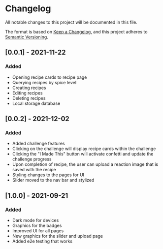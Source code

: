 # Changelog
All notable changes to this project will be documented in this file.

The format is based on [Keep a Changelog](https://keepachangelog.com/en/1.0.0/),
and this project adheres to [Semantic Versioning](https://semver.org/spec/v2.0.0.html).

## [0.0.1] - 2021-11-22
### Added
- Opening recipe cards to recipe page
- Querying recipes by spice level
- Creating recipes
- Editing recipes
- Deleting recipes
- Local storage database

## [0.0.2] - 2021-12-02
### Added
- Added challenge features
- Clicking on the challenge will display recipe cards within the challenge
- Clicking the "I Made This" button will activate confetti and update the challenge progress
- Upon completion of recipe, the user can upload a reaction image that is saved with the recipe
- Styling changes to the pages for UI
- Slider moved to the nav bar and stylized

## [1.0.0] - 2021-09-21
### Added
- Dark mode for devices
- Graphics for the badges
- Improved UI for all pages
- New graphics for the slider and upload page
- Added e2e testing that works